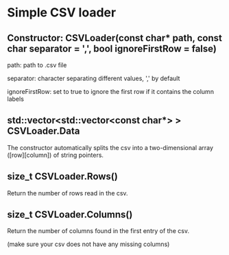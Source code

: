 # Simple CSV loader

## Constructor: CSVLoader(const char* path, const char separator = ',', bool ignoreFirstRow = false)

path:               path to .csv file

separator:          character separating different values, ',' by default

ignoreFirstRow:     set to true to ignore the first row if it contains the column labels

## std::vector<std::vector\<const char*> > CSVLoader.Data

The constructor automatically splits the csv into a two-dimensional array (\[row]\[column]) of string pointers.

## size_t CSVLoader.Rows()

Return the number of rows read in the csv.

## size_t CSVLoader.Columns()

Return the number of columns found in the first entry of the csv.

(make sure your csv does not have any missing columns)